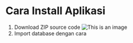 # Cara Install Aplikasi
1. Download ZIP source code 
![This is an image](https://myoctocat.com/assets/images/base-octocat.svg)
2. Import database dengan cara 